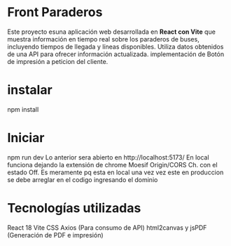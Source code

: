 # Front Paraderos
Este proyecto esuna aplicación web desarrollada en **React con Vite** que muestra información en tiempo real sobre los paraderos de buses, incluyendo tiempos de llegada y líneas disponibles. Utiliza datos obtenidos de una API para ofrecer información actualizada.
implementación de Botón de impresión a peticion del cliente.
# instalar 
npm install
# Iniciar 
npm run dev
Lo anterior sera abierto en http://localhost:5173/
En local funciona dejando la extensión de chrome Moesif Origin/CORS Ch.
con el estado Off.
Es meramente pq esta en local una vez vez este en produccion se debe arreglar en el codigo ingresando el dominio 
# Tecnologías utilizadas
React 18
Vite
CSS
Axios (Para consumo de API)
html2canvas y jsPDF (Generación de PDF e impresión)
